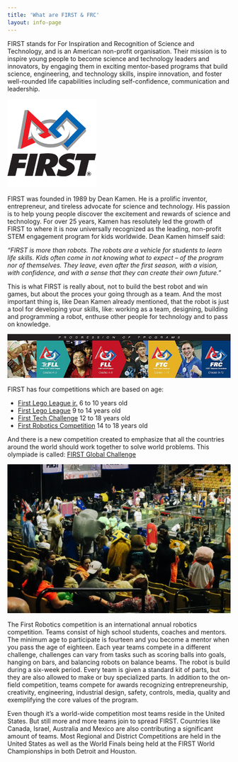 ```yaml
---
title: 'What are FIRST & FRC'
layout: info-page
---
```


FIRST stands for For Inspiration and Recognition of Science and Technology, and is an American non-profit organisation. Their mission is to inspire young people to become science and technology leaders and innovators, by engaging them in exciting mentor-based programs that build science, engineering, and technology skills, inspire innovation, and foster well-rounded life capabilities including self-confidence, communication and leadership.

<img class="logo small-post-image" src="/res/first/first-logo-200px.png" alt="Logo of FIRST">

FIRST was founded in 1989 by Dean Kamen. He is a prolific inventor, entrepreneur, and tireless advocate for science and technology. His passion is to help young people discover the excitement and rewards of science and technology. For over 25 years, Kamen has resolutely led the growth of FIRST to where it is now universally recognized as the leading, non-profit STEM engagement program for kids worldwide. Dean Kamen himself said:

_“FIRST is more than robots. The robots are a vehicle for students to learn life skills. Kids often come in not knowing what to expect – of the program nor of themselves. They leave, even after the first season, with a vision, with confidence, and with a sense that they can create their own future.”_

This is what FIRST is really about, not to build the best robot and win games, but about the proces your going through as a team. And the most important thing is, like Dean Kamen already mentioned, that the robot is just a tool for developing your skills, like: working as a team, designing, building and programming a robot, enthuse other people for technology and to pass on knowledge.

![first-programs]

FIRST has four competitions which are based on age:
* [First Lego League jr.](https://www.firstinspires.org/robotics/flljr) 6 to 10 years old
* [First Lego League](https://www.firstinspires.org/robotics/fll) 9 to 14 years old
* [First Tech Challenge](https://www.firstinspires.org/robotics/ftc) 12 to 18 years old
* [First Robotics Competition](https://www.firstinspires.org/robotics/frc) 14 to 18 years old

And there is a new competition created to emphasize that all the countries around the world should work together to solve world problems. This olympiade is called: [FIRST Global Challenge](http://first.global/)

![frc-orlando]

The First Robotics competition is an international annual robotics competition. Teams consist of high school students, coaches and mentors. The minimum age to participate is fourteen and you become a mentor when you pass the age of eighteen. Each year teams compete in a different challenge, challenges can vary from tasks such as scoring balls into goals, hanging on bars, and balancing robots on balance beams. The robot is build during a six-week period. Every team is given a standard kit of parts, but they are also allowed to make or buy specialized parts. In addition to the on-field competition, teams compete for awards recognizing entrepreneurship, creativity, engineering, industrial design, safety, controls, media, quality and exemplifying the core values of the program.

Even though it’s a world-wide competition most teams reside in the United States. But still more and more teams join to spread FIRST. Countries like Canada, Israel, Australia and Mexico are also contributing a significant amount of teams. Most Regional and District Competitions are held in the United States as well as the World Finals being held at the FIRST World Championships in both Detroit and Houston.

[first-programs]: /res/first/first-programs.jpg
[frc-orlando]: /res/first/IR_USA_dag_08-12.jpg 